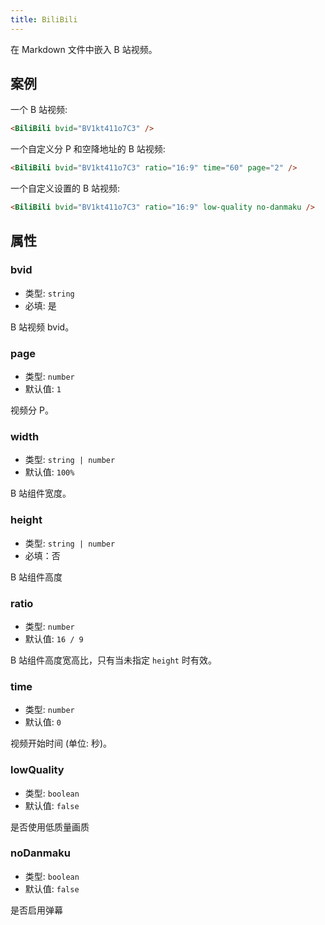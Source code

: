 ```yaml
---
title: BiliBili
---
```


在 Markdown 文件中嵌入 B 站视频。

<!-- more -->

## 案例

一个 B 站视频:

<BiliBili bvid="BV1kt411o7C3" />

```md
<BiliBili bvid="BV1kt411o7C3" />
```

一个自定义分 P 和空降地址的 B 站视频:

<BiliBili bvid="BV1kt411o7C3" ratio="16:9" time="60" page="2" />

```md
<BiliBili bvid="BV1kt411o7C3" ratio="16:9" time="60" page="2" />
```

一个自定义设置的 B 站视频:

<BiliBili bvid="BV1kt411o7C3" ratio="16:9" low-quality no-danmaku />

```md
<BiliBili bvid="BV1kt411o7C3" ratio="16:9" low-quality no-danmaku />
```

## 属性

### bvid

- 类型: `string`
- 必填: 是

B 站视频 bvid。

### page

- 类型: `number`
- 默认值: `1`

视频分 P。

### width

- 类型: `string | number`
- 默认值: `100%`

B 站组件宽度。

### height

- 类型: `string | number`
- 必填：否

B 站组件高度

### ratio

- 类型: `number`
- 默认值: `16 / 9`

B 站组件高度宽高比，只有当未指定 `height` 时有效。

### time

- 类型: `number`
- 默认值: `0`

视频开始时间 (单位: 秒)。

### lowQuality

- 类型: `boolean`
- 默认值: `false`

是否使用低质量画质

### noDanmaku

- 类型: `boolean`
- 默认值: `false`

是否启用弹幕
